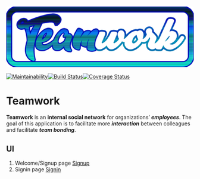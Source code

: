 ![Teamwork Logo](UI/img/logo.png)

[![Maintainability](https://api.codeclimate.com/v1/badges/d2bae7534b764f580476/maintainability)](https://codeclimate.com/github/joelatiam/Teamwork/maintainability)[![Build Status](https://travis-ci.org/joelatiam/Teamwork.svg?branch=ch-signup%2FapiTest-168238817-168767601)](https://travis-ci.org/joelatiam/Teamwork)[![Coverage Status](https://coveralls.io/repos/github/joelatiam/Teamwork/badge.svg?branch=ch-signup%2FapiTest-168238817-168767601)](https://coveralls.io/github/joelatiam/Teamwork?branch=develop)
# Teamwork


**Teamwork** is an **internal social network** for organizations’ _**employees**_. 
The goal of this application is to facilitate more _**interaction**_ between colleagues and facilitate _**team bonding**_. 

## UI
  1.  Welcome/Signup page
    [Signup](UI/html/index.html)
  2.  Signin page
    [Signin](UI/html/signin.html)
